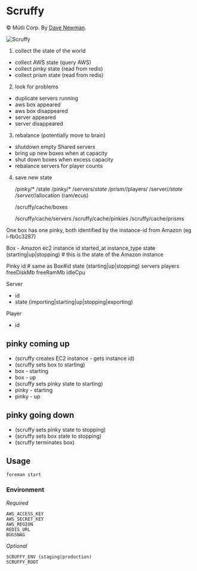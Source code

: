 # Scruffy
© Mütli Corp. By [Dave Newman](http://github.com/whatupdave).

![Scruffy](http://www.harshil.in/fun/scruffy/scruffy.png)



1. collect the state of the world
  - collect AWS state (query AWS)
  - collect pinky state (read from redis)
  - collect prism state (read from redis)

2. look for problems
  - duplicate servers running
  - aws box appeared
  - aws box disappeared
  - server appeared
  - server disappeared

3. rebalance (potentially move to brain)
  - shutdown empty Shared servers
  - bring up new boxes when at capacity
  - shut down boxes when excess capacity
  - rebalance servers for player counts

4. save new state

    /pinky/* /state
    /pinky/* /servers/*state
    /prism/*/players/
    /server/*/state
    /server/*/allocation (ram/ecus)

    /scruffy/cache/boxes

    /scruffy/cache/servers
    /scruffy/cache/pinkies
    /scruffy/cache/prisms


One box has one pinky, both identified by the instance-id from Amazon (eg i-fb0c3287)

Box - Amazon ec2 instance
  id
  started_at
  instance_type
  state (starting|up|stopping) # this is the state of the Amazon instance

Pinky
  id # same as Box#id
  state (starting|up|stopping)
  servers
  players
  freeDiskMb
  freeRamMb
  idleCpu

Server
  - id
  - state (importing|starting|up|stopping|exporting)

Player
  - id

## pinky coming up
* (scruffy creates EC2 instance - gets instance id)
* (scruffy sets box to starting)
* box - starting
* box - up
* (scruffy sets pinky state to starting)
* pinky - starting
* pinky - up


## pinky going down
* (scruffy sets pinky state to stopping)
* (scruffy sets box state to stopping)
* (scruffy terminates box)


## Usage

    foreman start

### Environment

*Required*

    AWS_ACCESS_KEY
    AWS_SECRET_KEY
    AWS_REGION
    REDIS_URL
    BUGSNAG

*Optional*

    SCRUFFY_ENV (staging|production)
    SCRUFFY_ROOT
